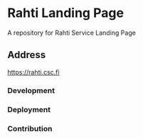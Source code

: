 # Rahti Landing Page
A repository for Rahti Service Landing Page

## Address
<a href="https://rahti.csc.fi/" target="_blank">https://rahti.csc.fi</a>


### Development

### Deployment

### Contribution

